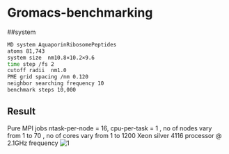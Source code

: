 # Gromacs-benchmarking
##system
``` bash
MD system AquaporinRibosomePeptides
atoms 81,743
system size  nm10.8×10.2×9.6
time step /fs 2
cutoff radii  nm1.0
PME grid spacing /nm 0.120
neighbor searching frequency 10 
benchmark steps 10,000
```
## Result
Pure MPI jobs
ntask-per-node = 16, cpu-per-task = 1 , no of nodes vary from 1 to 70 , no of cores vary from 1 to 1200
Xeon silver 4116 processor @ 2.1GHz frequency
![1](https://user-images.githubusercontent.com/43625587/99941423-db850d00-2d22-11eb-8dea-ad02f0af071e.png)

